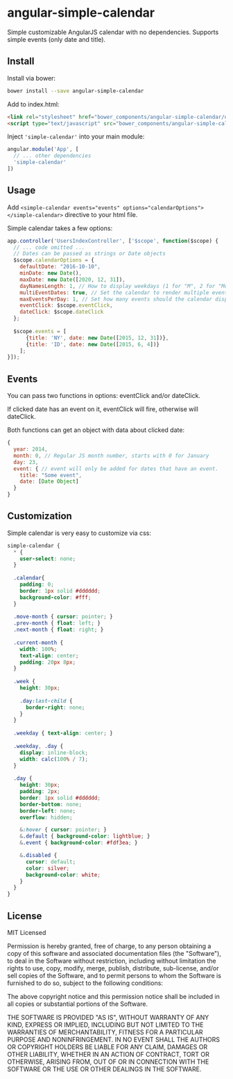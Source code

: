 # angular-simple-calendar

Simple customizable AngularJS calendar with no dependencies. Supports simple events (only date and title).


## Install

Install via bower:

```bash
bower install --save angular-simple-calendar
```

Add to index.html:

```html
<link rel="stylesheet" href="bower_components/angular-simple-calendar/dist/angular-simple-calendar.css">
<script type="text/javascript" src="bower_components/angular-simple-calendar/dist/angular-simple-calendar.js"></script>
```

Inject ``'simple-calendar'`` into your main module:

```javascript
angular.module('App', [
  // ... other dependencies
  'simple-calendar'
])
```

## Usage

Add ``<simple-calendar events="events" options="calendarOptions"></simple-calendar>`` directive to your html file.

Simple calendar takes a few options:

```javascript
app.controller('UsersIndexController', ['$scope', function($scope) {
  // ... code omitted ...
  // Dates can be passed as strings or Date objects 
  $scope.calendarOptions = {
    defaultDate: "2016-10-10",
    minDate: new Date(),
    maxDate: new Date([2020, 12, 31]),
    dayNamesLength: 1, // How to display weekdays (1 for "M", 2 for "Mo", 3 for "Mon"; 9 will show full day names; default is 1)
    multiEventDates: true, // Set the calendar to render multiple events in the same day or only one event, default is false
    maxEventsPerDay: 1, // Set how many events should the calendar display before showing the 'More Events' message, default is 3;
    eventClick: $scope.eventClick,
    dateClick: $scope.dateClick
  };
  
  $scope.events = [
      {title: 'NY', date: new Date([2015, 12, 31])},
      {title: 'ID', date: new Date([2015, 6, 4])}
    ];
}]);
```

## Events

You can pass two functions in options: eventClick and/or dateClick.

If clicked date has an event on it, eventClick will fire, otherwise will dateClick.

Both functions can get an object with data about clicked date:

```javascript
{
  year: 2014,
  month: 0, // Regular JS month number, starts with 0 for January
  day: 23,
  event: { // event will only be added for dates that have an event.
    title: "Some event",
    date: [Date Object]
  }
}
```


## Customization

Simple calendar is very easy to customize via css:

```scss
simple-calendar {
  * {
    user-select: none;
  }
  
  .calendar{
    padding: 0;
    border: 1px solid #dddddd;
    background-color: #fff;
  }
  
  .move-month { cursor: pointer; }
  .prev-month { float: left; }
  .next-month { float: right; }
  
  .current-month {
    width: 100%;
    text-align: center;
    padding: 20px 8px;
  }
  
  .week {
    height: 30px;
    
    .day:last-child {
      border-right: none;
    }
  }
  
  .weekday { text-align: center; }
  
  .weekday, .day {
    display: inline-block;
    width: calc(100% / 7);
  }
  
  .day {
    height: 30px;
    padding: 2px;
    border: 1px solid #dddddd;
    border-bottom: none;
    border-left: none;
    overflow: hidden;

    &:hover { cursor: pointer; }
    &.default { background-color: lightblue; }
    &.event { background-color: #fdf3ea; }

    &.disabled {
      cursor: default;
      color: silver;
      background-color: white;
    }
  }
}
```

## License

MIT Licensed

Permission is hereby granted, free of charge, to any person obtaining a copy of this software and associated
documentation files (the "Software"), to deal in the Software without restriction, including without limitation the
rights to use, copy, modify, merge, publish, distribute, sub-license, and/or sell copies of the Software, and to
permit persons to whom the Software is furnished to do so, subject to the following conditions:

The above copyright notice and this permission notice shall be included in all copies or substantial portions of the
Software.

THE SOFTWARE IS PROVIDED "AS IS", WITHOUT WARRANTY OF ANY KIND, EXPRESS OR IMPLIED, INCLUDING BUT NOT LIMITED TO THE
WARRANTIES OF MERCHANTABILITY, FITNESS FOR A PARTICULAR PURPOSE AND NONINFRINGEMENT. IN NO EVENT SHALL THE AUTHORS OR
COPYRIGHT HOLDERS BE LIABLE FOR ANY CLAIM, DAMAGES OR OTHER LIABILITY, WHETHER IN AN ACTION OF CONTRACT, TORT OR
OTHERWISE, ARISING FROM, OUT OF OR IN CONNECTION WITH THE SOFTWARE OR THE USE OR OTHER DEALINGS IN THE SOFTWARE.
